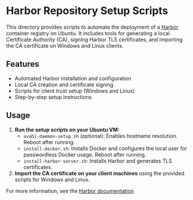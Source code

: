 # Harbor Repository Setup Scripts

This directory provides scripts to automate the deployment of a [Harbor](https://goharbor.io/) container registry on Ubuntu.
It includes tools for generating a local Certificate Authority (CA), signing Harbor TLS certificates, and importing the CA certificate on Windows and Linux clients.

## Features

- Automated Harbor installation and configuration
- Local CA creation and certificate signing
- Scripts for client trust setup (Windows and Linux)
- Step-by-step setup instructions

## Usage

1. **Run the setup scripts on your Ubuntu VM:**
   - `avahi-daemon-setup.sh` (optional): Enables hostname resolution. Reboot after running.
   - `install-docker.sh`: Installs Docker and configures the local user for passwordless Docker usage. Reboot after running.
   - `install-harbor-server.sh`: Installs Harbor and generates TLS certificates.
2. **Import the CA certificate on your client machines** using the provided scripts for Windows and Linux.

For more information, see the [Harbor documentation](https://goharbor.io/docs/)